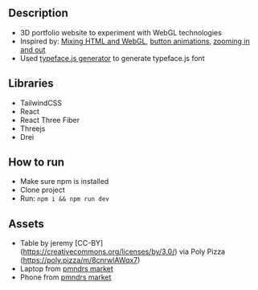 ## Description

- 3D portfolio website to experiment with WebGL technologies
- Inspired by: [Mixing HTML and WebGL](https://codesandbox.io/s/9keg6), [button animations](https://codesandbox.io/s/ioxywi), [zooming in and out](https://guillaumegouessan.com/)
- Used [typeface.js generator](http://gero3.github.io/facetype.js/) to generate typeface.js font

## Libraries

- TailwindCSS
- React
- React Three Fiber
- Threejs
- Drei


## How to run

- Make sure npm is installed
- Clone project
- Run: ```npm i && npm run dev```

## Assets

- Table by jeremy [CC-BY] (https://creativecommons.org/licenses/by/3.0/) via Poly Pizza (https://poly.pizza/m/8cnrwlAWqx7)
- Laptop from [pmndrs market](https://market.pmnd.rs/model/macbook)
- Phone from [pmndrs market](https://market.pmnd.rs/model/iphone-x)
